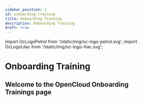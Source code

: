 ```yaml
---
sidebar_position: 1
id: onboarding-training
title: Onboarding Training
description: Onboarding Training
draft: true
---
```


<!-- markdownlint-disable MD041 -->

import OcLogoPetrol from '/static/img/oc-logo-petrol.svg';
import OcLogoLilac from '/static/img/oc-logo-lilac.svg';

<!-- markdownlint-enable MD041 -->

# Onboarding Training

<OcLogoPetrol width="250" height="55" className="light-mode-image"/>
<OcLogoLilac width="250" height="55" className="dark-mode-image"/>

## Welcome to the OpenCloud Onboarding Trainings page
